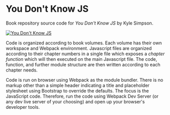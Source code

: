 # You Don't Know JS

Book repository source code for _You Don't Know JS_ by Kyle Simpson.

[![You Don't Know JS](https://i.ibb.co.com/QY5Szc9/you-dont-know-js-v01-w200.png "You Don't Know JS")](https://github.com/getify/You-Dont-Know-JS)

Code is organized according to book volumes. Each volume has their own workspace and Webpack environment. Javascript files are organized according to their chapter numbers in a single file which exposes a _chapter function_ which will then executed on the main Javascript file. The code, function, and further module structure are then written according to each chapter needs.

Code is run on browser using Webpack as the module bundler. There is no markup other than a simple header indicating a title and placeholder stylesheet using Bootstrap to override the defaults. The focus is the JavaScript code. Therefore, run the code using Webpack Dev Server (or any dev live server of your choosing) and open up your browser's developer tools.
